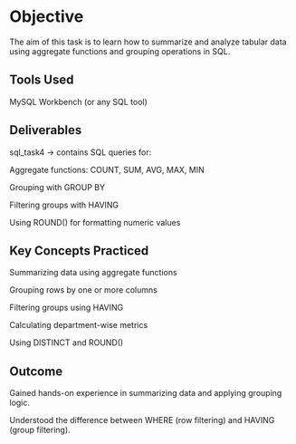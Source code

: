 # Objective

The aim of this task is to learn how to summarize and analyze tabular data using aggregate functions and grouping operations in SQL.

## Tools Used
MySQL Workbench (or any SQL tool)

## Deliverables

sql_task4 → contains SQL queries for:

Aggregate functions: COUNT, SUM, AVG, MAX, MIN

Grouping with GROUP BY

Filtering groups with HAVING

Using ROUND() for formatting numeric values

## Key Concepts Practiced

Summarizing data using aggregate functions

Grouping rows by one or more columns

Filtering groups using HAVING

Calculating department-wise metrics

Using DISTINCT and ROUND()

## Outcome

Gained hands-on experience in summarizing data and applying grouping logic.

Understood the difference between WHERE (row filtering) and HAVING (group filtering).
